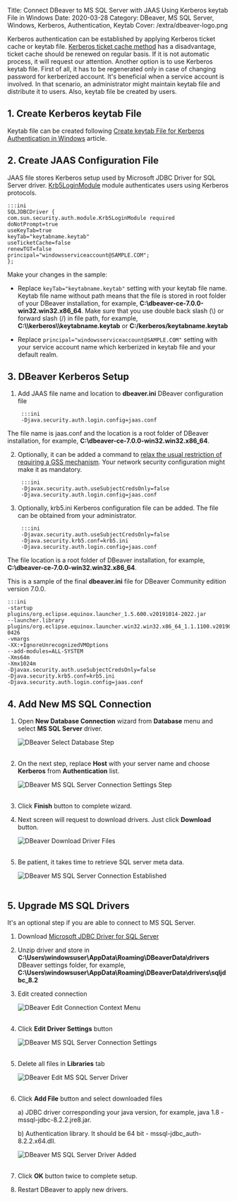 Title: Connect DBeaver to MS SQL Server with JAAS Using Kerberos keytab File in Windows
Date: 2020-03-28
Category: DBeaver, MS SQL Server, Windows, Kerberos, Authentication, Keytab
Cover: /extra/dbeaver-logo.png

Kerberos authentication can be established by applying Kerberos ticket cache or keytab file. [Kerberos ticket cache method]({filename}/articles/connect-dbeaver-to-mssql-server-with-kerberos-ticket-cache-in-windows.md) has a disadvantage, ticket cache should be renewed on regular basis. If it is not automatic process, it will request our attention. Another option is to use Kerberos keytab file. First of all, it has to be regenerated only in case of changing password for kerberized account. It's beneficial when a service account is involved. In that scenario, an administrator might maintain keytab file and distribute it to users. Also, keytab file be created by users.

## 1. Create Kerberos keytab File

Keytab file can be created following [Create keytab File for Kerberos Authentication in Windows]({filename}/articles/create-keytab-file-for-kerberos-authentication-in-windows.md) article.

## 2. Create JAAS Configuration File

JAAS file stores Kerberos setup used by Microsoft JDBC Driver for SQL Server driver. [Krb5LoginModule](https://docs.oracle.com/javase/8/docs/jre/api/security/jaas/spec/com/sun/security/auth/module/Krb5LoginModule.html) module authenticates users using Kerberos protocols.

    :::ini
    SQLJDBCDriver {
    com.sun.security.auth.module.Krb5LoginModule required
    doNotPrompt=true
    useKeyTab=true
    keyTab="keytabname.keytab"
    useTicketCache=false
    renewTGT=false
    principal="windowsserviceaccount@SAMPLE.COM";
    };

Make your changes in the sample:

* Replace `keyTab="keytabname.keytab"` setting with your keytab file name. Keytab file name without path means that the file is stored in root folder of your DBeaver installation, for example, **C:\dbeaver-ce-7.0.0-win32.win32.x86_64**. Make sure that you use double back slash (\\) or forward slash (/) in file path, for example, **C:\\\kerberos\\\keytabname.keytab** or **C:/kerberos/keytabname.keytab**

* Replace `principal="windowsserviceaccount@SAMPLE.COM"` setting with your service account name which kerberized in keytab file and your default realm.

## 3. DBeaver Kerberos Setup

1. Add JAAS file name and location to **dbeaver.ini** DBeaver configuration file

        :::ini
        -Djava.security.auth.login.config=jaas.conf
The file name is jaas.conf and the location is a root folder of DBeaver installation, for example, **C:\dbeaver-ce-7.0.0-win32.win32.x86_64**.

2. Optionally, it can be added a command to [relax the usual restriction of requiring a GSS mechanism](https://docs.oracle.com/javase/7/docs/technotes/guides/security/jgss/tutorials/BasicClientServer.html#useSub). Your network security configuration might make it as mandatory.

        :::ini
        -Djavax.security.auth.useSubjectCredsOnly=false
        -Djava.security.auth.login.config=jaas.conf

3. Optionally, krb5.ini Kerberos configuration file can be added. The file can be obtained from your administrator.

        :::ini
        -Djavax.security.auth.useSubjectCredsOnly=false
        -Djava.security.krb5.conf=krb5.ini
        -Djava.security.auth.login.config=jaas.conf

The file location is a root folder of DBeaver installation, for example, **C:\dbeaver-ce-7.0.0-win32.win32.x86_64**.

This is a sample of the final **dbeaver.ini** file for DBeaver Community edition version 7.0.0.

    :::ini
    -startup
    plugins/org.eclipse.equinox.launcher_1.5.600.v20191014-2022.jar
    --launcher.library
    plugins/org.eclipse.equinox.launcher.win32.win32.x86_64_1.1.1100.v20190907-0426
    -vmargs
    -XX:+IgnoreUnrecognizedVMOptions
    --add-modules=ALL-SYSTEM
    -Xms64m
    -Xmx1024m
    -Djavax.security.auth.useSubjectCredsOnly=false
    -Djava.security.krb5.conf=krb5.ini
    -Djava.security.auth.login.config=jaas.conf

## 4. Add New MS SQL Connection

1. Open **New Database Connection** wizard from **Database** menu and select **MS SQL Server** driver.

    ![DBeaver Select Database Step]({static}/images/connect-dbeaver-to-mssql-server-with-kerberos-ticket-cache-in-windows/select-your-database-step.png)</br></br>

2. On the next step, replace **Host** with your server name and choose **Kerberos** from **Authentication** list.

    ![DBeaver MS SQL Server Connection Settings Step]({static}/images/connect-dbeaver-to-mssql-server-with-kerberos-ticket-cache-in-windows/sqlserver-connection-settings-step.png)</br></br>

3. Click **Finish** button to complete wizard.

4. Next screen will request to download drivers. Just click **Download** button.

    ![DBeaver Download Driver Files]({static}/images/connect-dbeaver-to-mssql-server-with-kerberos-ticket-cache-in-windows/download-driver-files.png)</br></br>

5. Be patient, it takes time to retrieve SQL server meta data.

    ![DBeaver MS SQL Server Connection Established]({static}/images/connect-dbeaver-to-mssql-server-with-kerberos-ticket-cache-in-windows/mssql-server-connection-established.png)</br></br>

## 5. Upgrade MS SQL Drivers

It's an optional step if you are able to connect to MS SQL Server.

1. Download [Microsoft JDBC Driver for SQL Server](https://docs.microsoft.com/en-us/sql/connect/jdbc/download-microsoft-jdbc-driver-for-sql-server)

2. Unzip driver and store in **C:\Users\windowsuser\AppData\Roaming\DBeaverData\drivers** DBeaver settings folder, for example, **C:\Users\windowsuser\AppData\Roaming\DBeaverData\drivers\sqljdbc_8.2**

3. Edit created connection

    ![DBeaver Edit Connection Context Menu]({static}/images/connect-dbeaver-to-mssql-server-with-kerberos-ticket-cache-in-windows/edit-connection-context-menu.png)</br></br>

4. Click **Edit Driver Settings** button

    ![DBeaver MS SQL Server Connection Settings]({static}/images/connect-dbeaver-to-mssql-server-with-kerberos-ticket-cache-in-windows/sqlserver-connection-settings-step.png)</br></br>

5. Delete all files in **Libraries** tab

    ![DBeaver Edit MS SQL Server Driver]({static}/images/connect-dbeaver-to-mssql-server-with-kerberos-ticket-cache-in-windows/edit-driver-sqlserver.png)</br></br>

6. Click **Add File** button and select downloaded files

    a) JDBC driver corresponding your java version, for example, java 1.8 - mssql-jdbc-8.2.2.jre8.jar.

    b) Authentication library. It should be 64 bit - mssql-jdbc_auth-8.2.2.x64.dll.

    ![DBeaver MS SQL Server Driver Added]({static}/images/connect-dbeaver-to-mssql-server-with-kerberos-ticket-cache-in-windows/sqlserver-drivers-added.png)</br></br>

7. Click **OK** button twice to complete setup.

8. Restart DBeaver to apply new drivers.

